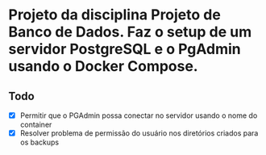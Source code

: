 # Projeto da disciplina Projeto de Banco de Dados. Faz o setup de um servidor PostgreSQL e o PgAdmin usando o Docker Compose. 
 
## Todo

- [x] Permitir que o PGAdmin possa conectar no servidor usando o nome do container
- [x] Resolver problema de permissão do usuário nos diretórios criados para os backups 
